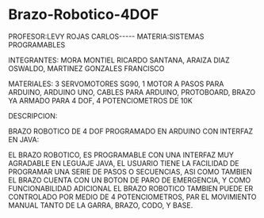 # Brazo-Robotico-4DOF

PROFESOR:LEVY ROJAS CARLOS-----
MATERIA:SISTEMAS PROGRAMABLES

INTEGRANTES:
MORA MONTIEL RICARDO SANTANA,
ARAIZA DIAZ OSWALDO,
MARTINEZ GONZALES FRANCISCO

MATERIALES:
3 SERVOMOTORES SG90,
1 MOTOR A PASOS PARA ARDUINO,
ARDUINO UNO,
CABLES PARA ARDUINO,
PROTOBOARD,
BRAZO YA ARMADO PARA 4 DOF,
4 POTENCIOMETROS DE 10K

DESCRIPCION:

BRAZO ROBOTICO DE 4 DOF PROGRAMADO EN ARDUINO CON INTERFAZ EN JAVA:

EL BRAZO ROBOTICO, ES PROGRAMABLE CON UNA INTERFAZ MUY AGRADABLE EN LEGUAJE JAVA, EL USUARIO TIENE LA FACILIDAD 
DE PROGRAMAR UNA SERIE DE PASOS O SECUENCIAS, ASI COMO TAMBIEN EL BRAZO CUENTA CON UN BOTON DE PARO DE EMERGENCIA,
Y COMO FUNCIONABILIDAD ADICIONAL EL BRAZO ROBOTICO TAMBIEN PUEDE ER CONTROLADO POR MEDIO DE 4 POTENCIOMETROS, 
PAR EL MOVIMIENTO MANUAL TANTO DE LA GARRA, BRAZO, CODO, Y BASE.

